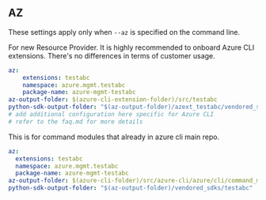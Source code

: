## AZ

These settings apply only when `--az` is specified on the command line.

For new Resource Provider. It is highly recommended to onboard Azure CLI extensions. There's no differences in terms of customer usage. 

``` yaml $(az) && $(target-mode) != 'core'
az:
    extensions: testabc
    namespace: azure.mgmt.testabc
    package-name: azure-mgmt-testabc
az-output-folder: $(azure-cli-extension-folder)/src/testabc
python-sdk-output-folder: "$(az-output-folder)/azext_testabc/vendored_sdks/testabc"
# add additional configuration here specific for Azure CLI
# refer to the faq.md for more details
```



This is for command modules that already in azure cli main repo. 
``` yaml $(az) && $(target-mode) == 'core'
az:
  extensions: testabc
  namespace: azure.mgmt.testabc
  package-name: azure-mgmt-testabc
az-output-folder: $(azure-cli-folder)/src/azure-cli/azure/cli/command_modules/testabc
python-sdk-output-folder: "$(az-output-folder)/vendored_sdks/testabc"
``` 